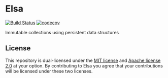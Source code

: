 Elsa
=====

[![Build Status](https://travis-ci.org/HyeonuPark/Rubix.svg?branch=master)](https://travis-ci.org/HyeonuPark/Rubix)
[![codecov](https://codecov.io/gh/HyeonuPark/Rubix/branch/master/graph/badge.svg)](https://codecov.io/gh/HyeonuPark/Rubix)

Immutable collections using persistent data structures

## License

This repository is dual-licensed under the [MIT license][license-mit]
and [Apache license 2.0][license-apl] at your option.
By contributing to Elsa you agree that your contributions will be licensed
under these two licenses.

<!-- links -->

[license-mit]: ./LICENSE-MIT
[license-apl]: ./LICENSE-APACHE
